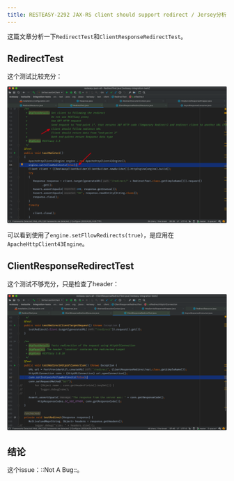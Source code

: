```yaml
---
title: RESTEASY-2292 JAX-RS client should support redirect / Jersey分析（五）
---
```


这篇文章分析一下`RedirectTest`和`ClientResponseRedirectTest`。

## RedirectTest

这个测试比较充分：

![](https://raw.githubusercontent.com/liweinan/blogpic2020_ii/master/may05/6ACEBF93-3EE1-4F3E-BC49-050FDC7870BD.png)

可以看到使用了`engine.setFllowRedirects(true)`，是应用在`ApacheHttpClient43Engine`。

## ClientResponseRedirectTest

这个测试不够充分，只是检查了header：

![](https://raw.githubusercontent.com/liweinan/blogpic2020_ii/master/may05/97DA9D98-9C88-4885-881F-E638404AD2FF.png)

## 结论

这个issue：::Not A Bug::。
